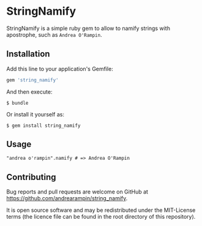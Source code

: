 # StringNamify

StringNamify is a simple ruby gem to allow to namify strings with apostrophe, such as `Andrea O'Rampin`.

## Installation

Add this line to your application's Gemfile:

```ruby
gem 'string_namify'
```

And then execute:

    $ bundle

Or install it yourself as:

    $ gem install string_namify

## Usage

```
"andrea o'rampin".namify # => Andrea O'Rampin
```

## Contributing

Bug reports and pull requests are welcome on GitHub at https://github.com/andrearampin/string_namify.

It is open source software and may be redistributed under the MIT-License terms (the licence file can be found in the root directory of this repository).